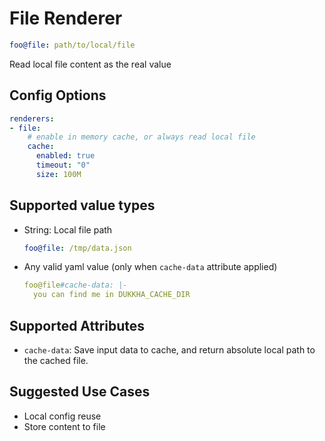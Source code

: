 # File Renderer

```yaml
foo@file: path/to/local/file
```

Read local file content as the real value

## Config Options

```yaml
renderers:
- file:
    # enable in memory cache, or always read local file
    cache:
      enabled: true
      timeout: "0"
      size: 100M
```

## Supported value types

- String: Local file path

  ```yaml
  foo@file: /tmp/data.json
  ```

- Any valid yaml value (only when `cache-data` attribute applied)

  ```yaml
  foo@file#cache-data: |-
    you can find me in DUKKHA_CACHE_DIR
  ```

## Supported Attributes

- `cache-data`: Save input data to cache, and return absolute local path to the cached file.

## Suggested Use Cases

- Local config reuse
- Store content to file
